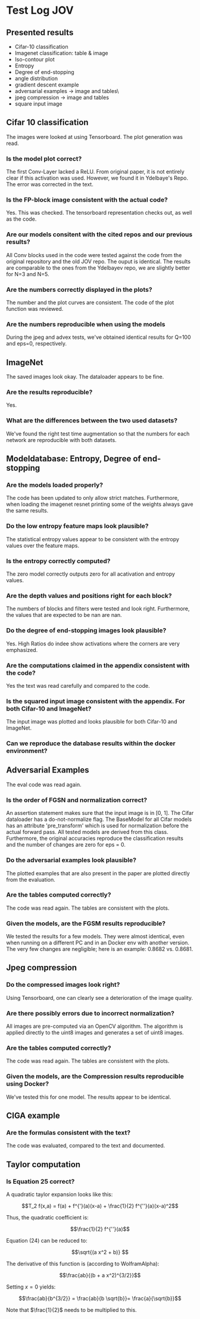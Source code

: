 # Test Log JOV

## Presented results

* Cifar-10 classification
* Imagenet classification: table & image
* Iso-contour plot
* Entropy
* Degree of end-stopping
* angle distribution
* gradient descent example
* adversarial examples -> image and tables\
* jpeg compression -> image and tables
* square input image

## Cifar 10 classification

The images were looked at using Tensorboard. The plot generation was read.

### Is the model plot correct?
The first Conv-Layer lacked a ReLU. From original paper, it is not entirely clear if this activation was used. However, we found it in Ydelbaye's Repo. The error was corrected in the text.


### Is the FP-block image consistent with the actual code?
Yes. This was checked. The tensorboard representation checks out, as well as the code.

### Are our models consitent with the cited repos and our previous results?
All Conv blocks used in the code were tested against the code from the original repository and the old JOV repo. The ouput is identical.
The results are comparable to the ones from the Ydelbayev repo, we are slightly better for N=3 and N=5.


### Are the numbers correctly displayed in the plots?
The number and the plot curves are consistent. The code of the plot function was reviewed.

### Are the numbers reproducible when using the models
During the jpeg and advex tests, we've obtained identical results for Q=100 and eps=0, respectively.

## ImageNet
The saved images look okay. The dataloader appears to be fine.

### Are the results reproducible?
Yes.

### What are the differences between the two used datasets?
We've found the right test time augmentation so that the numbers for each network are reproducible with both datasets.

## Modeldatabase: Entropy, Degree of end-stopping

### Are the models loaded properly?

The code has been updated to only allow strict matches. Furthermore, when loading the imagenet resnet printing some of the weights always gave the same results.

### Do the low entropy feature maps look plausible?

The statistical entropy values appear to be consistent with the entropy values over the feature maps.

### Is the entropy correctly computed?

The zero model correctly outputs zero for all acativation and entropy values.

### Are the depth values and positions right for each block?

The numbers of blocks and filters were tested and look right. Furthermore, the values that are expected to be nan are nan.

### Do the degree of end-stopping images look plausible?

Yes. High Ratios do indee show activations where the corners are very emphasized.

### Are the computations claimed in the appendix consistent with the code?

Yes the text was read carefully and compared to the code.

### Is the squared input image consistent with the appendix. For both Cifar-10 and ImageNet?

The input image was plotted and looks plausible for both Cifar-10 and ImageNet.

### Can we reproduce the database results within the docker environment?

## Adversarial Examples

The eval code was read again.

### Is the order of FGSN and normalization correct?

An assertion statement makes sure that the input image is in [0, 1]. The Cifar dataloader has a do-not-normalize flag. The BaseModel for all Cifar models has an attribute 'pre_transform' which is used for normalization before the actual forward pass. All tested models are derived from this class. Furthermore, the original accuracies reproduce the classification results and the number of changes are zero for eps = 0.

### Do the adversarial examples look plausible?
The plotted examples that are also present in the paper are plotted directly from the evaluation.

### Are the tables computed correctly?

The code was read again. The tables are consistent with the plots.

### Given the models, are the FGSM results reproducible?

We tested the results for a few models. They were almost identical, even when running on a different PC and in an Docker env with another version. The very few changes are negligible; here is an example: 0.8682 vs. 0.8681.


## Jpeg compression

### Do the compressed images look right?

Using Tensorboard, one can clearly see a deterioration of the image quality.

### Are there possibly errors due to incorrect normalization?
All images are pre-computed via an OpenCV algorithm. The algorithm is applied directly to the uint8 images and generates a set of uint8 images.

### Are the tables computed correctly?

The code was read again. The tables are consistent with the plots.

### Given the models, are the Compression results reproducible using Docker?

We've tested this for one model. The results appear to be identical.

## CIGA example

### Are the formulas consistent with the text?

The code was evaluated, compared to the text and documented.


## Taylor computation

### Is Equation 25 correct?

A quadratic taylor expansion looks like this:

$$T_2 f(x,a) = f(a) + f^{'}(a)(x-a) + \frac{1}{2} f^{''}(a)(x-a)^2$$

Thus, the quadratic coefficient is:

$$\frac{1}{2} f^{''}(a)$$

Equation (24) can be reduced to:

$$\sqrt{(a x^2 + b)} $$

The derivative of this function is (according to WolframAlpha):

$$\frac{ab}{(b + a x^2)^{3/2}}$$

Setting $x=0$ yields:

$$\frac{ab}{b^{3/2}} = \frac{ab}{b \sqrt{b}}= \frac{a}{\sqrt{b}}$$

Note that $\frac{1}{2}$ needs to be multiplied to this.